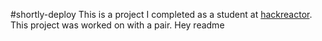 #shortly-deploy
This is a project I completed as a student at [hackreactor](http://hackreactor.com). This project was worked on with a pair.
Hey readme